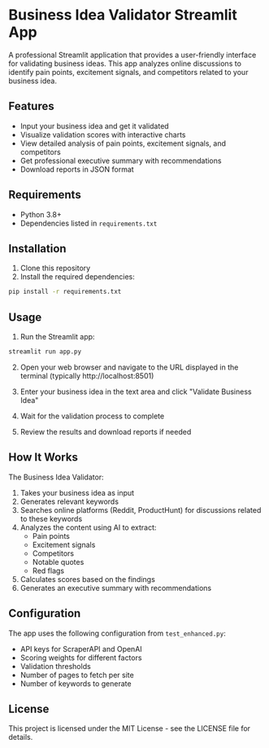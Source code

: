 # Business Idea Validator Streamlit App

A professional Streamlit application that provides a user-friendly interface for validating business ideas. This app analyzes online discussions to identify pain points, excitement signals, and competitors related to your business idea.

## Features

- Input your business idea and get it validated
- Visualize validation scores with interactive charts
- View detailed analysis of pain points, excitement signals, and competitors
- Get professional executive summary with recommendations
- Download reports in JSON format

## Requirements

- Python 3.8+
- Dependencies listed in `requirements.txt`

## Installation

1. Clone this repository
2. Install the required dependencies:

```bash
pip install -r requirements.txt
```

## Usage

1. Run the Streamlit app:

```bash
streamlit run app.py
```

2. Open your web browser and navigate to the URL displayed in the terminal (typically http://localhost:8501)

3. Enter your business idea in the text area and click "Validate Business Idea"

4. Wait for the validation process to complete

5. Review the results and download reports if needed

## How It Works

The Business Idea Validator:

1. Takes your business idea as input
2. Generates relevant keywords
3. Searches online platforms (Reddit, ProductHunt) for discussions related to these keywords
4. Analyzes the content using AI to extract:
   - Pain points
   - Excitement signals
   - Competitors
   - Notable quotes
   - Red flags
5. Calculates scores based on the findings
6. Generates an executive summary with recommendations

## Configuration

The app uses the following configuration from `test_enhanced.py`:

- API keys for ScraperAPI and OpenAI
- Scoring weights for different factors
- Validation thresholds
- Number of pages to fetch per site
- Number of keywords to generate

## License

This project is licensed under the MIT License - see the LICENSE file for details.

